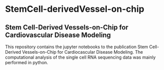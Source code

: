 # StemCell-derivedVessel-on-chip
## Stem Cell-Derived Vessels-on-Chip for Cardiovascular Disease Modeling
This repository contains the jupyter notebooks to the publication Stem Cell-Derived Vessels-on-Chip for Cardiocascular Disease Modeling.
The computational analysis of the single cell RNA sequencing data was mainly performed in python.
